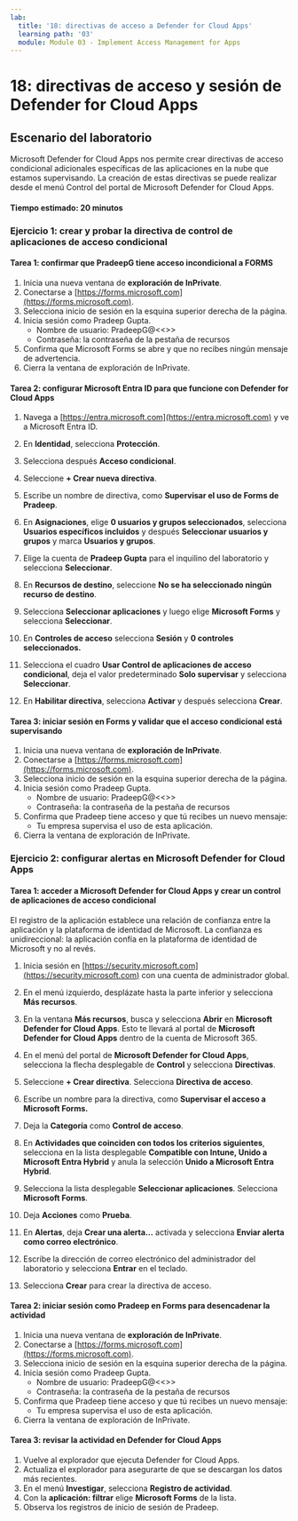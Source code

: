 ```yaml
---
lab:
  title: '18: directivas de acceso a Defender for Cloud Apps'
  learning path: '03'
  module: Module 03 - Implement Access Management for Apps
---
```


# 18: directivas de acceso y sesión de Defender for Cloud Apps

## Escenario del laboratorio

Microsoft Defender for Cloud Apps nos permite crear directivas de acceso condicional adicionales específicas de las aplicaciones en la nube que estamos supervisando.  La creación de estas directivas se puede realizar desde el menú Control del portal de Microsoft Defender for Cloud Apps.

#### Tiempo estimado: 20 minutos

### Ejercicio 1: crear y probar la directiva de control de aplicaciones de acceso condicional

#### Tarea 1: confirmar que PradeepG tiene acceso incondicional a FORMS

1. Inicia una nueva ventana de **exploración de InPrivate**.
2. Conectarse a [https://forms.microsoft.com](https://forms.microsoft.com).
3. Selecciona inicio de sesión en la esquina superior derecha de la página.
4. Inicia sesión como Pradeep Gupta.
   - Nombre de usuario: PradeepG@<<<your lab hoster provided domain>>>
   - Contraseña: la contraseña de la pestaña de recursos
5. Confirma que Microsoft Forms se abre y que no recibes ningún mensaje de advertencia.
6. Cierra la ventana de exploración de InPrivate.

#### Tarea 2: configurar Microsoft Entra ID para que funcione con Defender for Cloud Apps

1. Navega a [https://entra.microsoft.com](https://entra.microsoft.com) y ve a Microsoft Entra ID.

2. En **Identidad**, selecciona **Protección**.

3. Selecciona después **Acceso condicional**.

4. Seleccione **+ Crear nueva directiva**.

5. Escribe un nombre de directiva, como **Supervisar el uso de Forms de Pradeep**.

6. En **Asignaciones**, elige **0 usuarios y grupos seleccionados**, selecciona **Usuarios específicos incluidos** y después **Seleccionar usuarios y grupos** y marca **Usuarios y grupos**.

7. Elige la cuenta de **Pradeep Gupta** para el inquilino del laboratorio y selecciona **Seleccionar**.

8. En **Recursos de destino**, seleccione **No se ha seleccionado ningún recurso de destino**.

9. Selecciona **Seleccionar aplicaciones** y luego elige **Microsoft Forms** y selecciona **Seleccionar**. 

10. En **Controles de acceso** selecciona **Sesión** y **0 controles seleccionados.**

11. Selecciona el cuadro **Usar Control de aplicaciones de acceso condicional**, deja el valor predeterminado **Solo supervisar** y selecciona **Seleccionar**.

12. En **Habilitar directiva**, selecciona **Activar** y después selecciona **Crear**.

#### Tarea 3: iniciar sesión en Forms y validar que el acceso condicional está supervisando

1. Inicia una nueva ventana de **exploración de InPrivate**.
2. Conectarse a [https://forms.microsoft.com](https://forms.microsoft.com).
3. Selecciona inicio de sesión en la esquina superior derecha de la página.
4. Inicia sesión como Pradeep Gupta.
   - Nombre de usuario: PradeepG@<<<your lab hoster provided domain>>>
   - Contraseña: la contraseña de la pestaña de recursos
5. Confirma que Pradeep tiene acceso y que tú recibes un nuevo mensaje:
   - Tu empresa supervisa el uso de esta aplicación.
6. Cierra la ventana de exploración de InPrivate.

### Ejercicio 2: configurar alertas en Microsoft Defender for Cloud Apps

#### Tarea 1: acceder a Microsoft Defender for Cloud Apps y crear un control de aplicaciones de acceso condicional

El registro de la aplicación establece una relación de confianza entre la aplicación y la plataforma de identidad de Microsoft. La confianza es unidireccional: la aplicación confía en la plataforma de identidad de Microsoft y no al revés.

1. Inicia sesión en [https://security.microsoft.com](https://security.microsoft.com) con una cuenta de administrador global.

1. En el menú izquierdo, desplázate hasta la parte inferior y selecciona **Más recursos**.

1. En la ventana **Más recursos**, busca y selecciona **Abrir** en **Microsoft Defender for Cloud Apps**.  Esto te llevará al portal de **Microsoft Defender for Cloud Apps** dentro de la cuenta de Microsoft 365.

1. En el menú del portal de **Microsoft Defender for Cloud Apps**, selecciona la flecha desplegable de **Control** y selecciona **Directivas**.

1. Seleccione **+ Crear directiva**. Selecciona **Directiva de acceso**.

1. Escribe un nombre para la directiva, como **Supervisar el acceso a Microsoft Forms.**

1. Deja la **Categoría** como **Control de acceso**.

1. En **Actividades que coinciden con todos los criterios siguientes**, selecciona en la lista desplegable **Compatible con Intune, Unido a Microsoft Entra Hybrid** y anula la selección **Unido a Microsoft Entra Hybrid**.

1. Selecciona la lista desplegable **Seleccionar aplicaciones**.  Selecciona **Microsoft Forms**.

1. Deja **Acciones** como **Prueba**.

1. En **Alertas**, deja **Crear una alerta...** activada y selecciona **Enviar alerta como correo electrónico**.

1. Escribe la dirección de correo electrónico del administrador del laboratorio y selecciona **Entrar** en el teclado.

1. Selecciona **Crear** para crear la directiva de acceso.

#### Tarea 2: iniciar sesión como Pradeep en Forms para desencadenar la actividad

1. Inicia una nueva ventana de **exploración de InPrivate**.
2. Conectarse a [https://forms.microsoft.com](https://forms.microsoft.com).
3. Selecciona inicio de sesión en la esquina superior derecha de la página.
4. Inicia sesión como Pradeep Gupta.
   - Nombre de usuario: PradeepG@<<<your lab hoster provided domain>>>
   - Contraseña: la contraseña de la pestaña de recursos
5. Confirma que Pradeep tiene acceso y que tú recibes un nuevo mensaje:
   - Tu empresa supervisa el uso de esta aplicación.
6. Cierra la ventana de exploración de InPrivate.

#### Tarea 3: revisar la actividad en Defender for Cloud Apps

1. Vuelve al explorador que ejecuta Defender for Cloud Apps.
2. Actualiza el explorador para asegurarte de que se descargan los datos más recientes.
3. En el menú **Investigar**, selecciona **Registro de actividad**.
4. Con la **aplicación: filtrar** elige **Microsoft Forms** de la lista.
5. Observa los registros de inicio de sesión de Pradeep.
